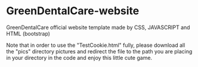 # GreenDentalCare-website
GreenDentalCare official website template made by CSS, JAVASCRIPT and HTML (bootstrap)


Note that in order to use the "TestCookie.html" fully, please download all the "pics" directory pictures and redirect the file to the path you are placing in your directory in the code and enjoy this little cute game.
